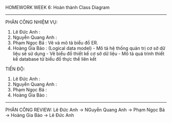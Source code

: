 HOMEWORK WEEK 6: Hoàn thành Class Diagram

-------------------------------------------------------------------------------
PHÂN CÔNG NHIỆM VỤ:

1. Lê Đức Anh : 
2. Nguyễn Quang Anh : 
3. Phạm Ngọc Bá : Vẽ và mô tả biểu đồ ER.
4. Hoàng Gia Bảo : (Logical data model) - Mô tả hệ thống quản trị cơ sở dữ liệu sẽ sử dụng
                                        - Vẽ biểu đồ thiết kế cơ sở dữ liệu
                                        - Mô tả quá trình thiết kế database từ biểu đồ thực thể liên kết

TIẾN ĐỘ:
1. Lê Đức Anh : 
2. Nguyễn Quang Anh :
3. Phạm Ngọc Bá : 
4. Hoàng Gia Bảo : 

---------------------------------------------------------------------------------

PHÂN CÔNG REVIEW:
Lê Đức Anh -> NGuyễn Quang Anh -> Phạm Ngọc Bá -> Hoàng Gia Bảo -> Lê Đức Anh

